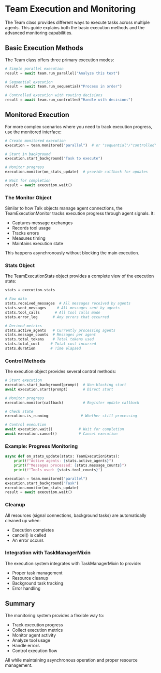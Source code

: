 # Team Execution and Monitoring

The Team class provides different ways to execute tasks across multiple agents. This guide explains both the basic execution methods and the advanced monitoring capabilities.

## Basic Execution Methods

The Team class offers three primary execution modes:

```python
# Simple parallel execution
result = await team.run_parallel("Analyze this text")

# Sequential execution
result = await team.run_sequential("Process in order")

# Controlled execution with routing decisions
result = await team.run_controlled("Handle with decisions")
```

## Monitored Execution

For more complex scenarios where you need to track execution progress, use the monitored interface:

```python
# Create monitored execution
execution = team.monitored("parallel")  # or "sequential"/"controlled"

# Start in background
execution.start_background("Task to execute")

# Monitor progress
execution.monitor(on_stats_update)  # provide callback for updates

# Wait for completion
result = await execution.wait()
```

### The Monitor Object

Similar to how Talk objects manage agent connections, the TeamExecutionMonitor tracks execution progress through agent signals. It:
- Captures message exchanges
- Records tool usage
- Tracks errors
- Measures timing
- Maintains execution state

This happens asynchronously without blocking the main execution.

### Stats Object

The TeamExecutionStats object provides a complete view of the execution state:

```python
stats = execution.stats

# Raw data
stats.received_messages  # All messages received by agents
stats.sent_messages     # All messages sent by agents
stats.tool_calls       # All tool calls made
stats.error_log       # Any errors that occurred

# Derived metrics
stats.active_agents   # Currently processing agents
stats.message_counts  # Messages per agent
stats.total_tokens    # Total tokens used
stats.total_cost     # Total cost incurred
stats.duration       # Time elapsed
```

### Control Methods

The execution object provides several control methods:

```python
# Start execution
execution.start_background(prompt)  # Non-blocking start
await execution.start(prompt)       # Direct start

# Monitor progress
execution.monitor(callback)         # Register update callback

# Check state
execution.is_running               # Whether still processing

# Control execution
await execution.wait()            # Wait for completion
await execution.cancel()          # Cancel execution
```

### Example: Progress Monitoring

```python
async def on_stats_update(stats: TeamExecutionStats):
    print(f"Active agents: {stats.active_agents}")
    print(f"Messages processed: {stats.message_counts}")
    print(f"Tools used: {stats.tool_counts}")

execution = team.monitored("parallel")
execution.start_background("Task")
execution.monitor(on_stats_update)
result = await execution.wait()
```

### Cleanup

All resources (signal connections, background tasks) are automatically cleaned up when:
- Execution completes
- cancel() is called
- An error occurs

### Integration with TaskManagerMixin

The execution system integrates with TaskManagerMixin to provide:
- Proper task management
- Resource cleanup
- Background task tracking
- Error handling

## Summary

The monitoring system provides a flexible way to:
- Track execution progress
- Collect execution metrics
- Monitor agent activity
- Analyze tool usage
- Handle errors
- Control execution flow

All while maintaining asynchronous operation and proper resource management.
